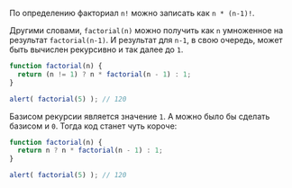 По определению факториал `n!` можно записать как `n * (n-1)!`.

Другими словами, `factorial(n)` можно получить как `n` умноженное на результат `factorial(n-1)`. И результат для `n-1`, в свою очередь, может быть вычислен рекурсивно и так далее до `1`.

```js run
function factorial(n) {
  return (n != 1) ? n * factorial(n - 1) : 1;
}

alert( factorial(5) ); // 120
```

Базисом рекурсии является значение `1`. А можно было бы сделать базисом и `0`. Тогда код станет чуть короче:

```js run
function factorial(n) {
  return n ? n * factorial(n - 1) : 1;
}

alert( factorial(5) ); // 120
```
